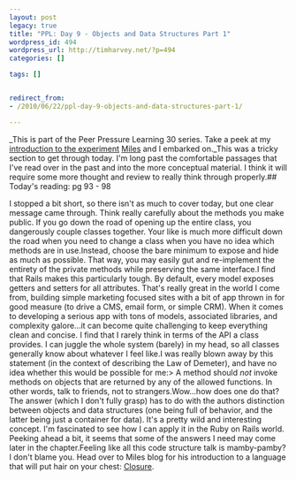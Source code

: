 ```yaml
---
layout: post
legacy: true
title: "PPL: Day 9 - Objects and Data Structures Part 1"
wordpress_id: 494
wordpress_url: http://timharvey.net/?p=494
categories: []

tags: []


redirect_from:
- /2010/06/22/ppl-day-9-objects-and-data-structures-part-1/

---
```

_This is part of the Peer Pressure Learning 30 series. Take a peek at my [introduction to the experiment](/2010/06/11/peer-pressure-learning-experiment/) [Miles](http://mileszs.com/) and I embarked on._This was a tricky section to get through today. I'm long past the comfortable passages that I've read over in the past and into the more conceptual material. I think it will require some more thought and review to really think through properly.## Today's reading: pg 93 - 98

I stopped a bit short, so there isn't as much to cover today, but one clear message came through. Think really carefully about the methods you make public. If you go down the road of opening up the entire class, you dangerously couple classes together. Your like is much more difficult down the road when you need to change a class when you have no idea which methods are in use.Instead, choose the bare minimum to expose and hide as much as possible. That way, you may easily gut and re-implement the entirety of the private methods while preserving the same interface.I find that Rails makes this particularly tough. By default, every model exposes getters and setters for all attributes. That's really great in the world I come from, building simple marketing focused sites with a bit of app thrown in for good measure (to drive a CMS, email form, or simple CRM). When it comes to developing a serious app with tons of models, associated libraries, and complexity galore...it can become quite challenging to keep everything clean and concise. I find that I rarely think in terms of the API a class provides. I can juggle the whole system (barely) in my head, so all classes generally know about whatever I feel like.I was really blown away by this statement (in the context of describing the Law of Demeter), and have no idea whether this would be possible for me:> A method should _not_ invoke methods on objects that are returned by any of the allowed functions. In other words, talk to friends, not to strangers.Wow...how does one do that? The answer (which I don't fully grasp) has to do with the authors distinction between objects and data structures (one being full of behavior, and the latter being just a container for data). It's a pretty wild and interesting concept. I'm fascinated to see how I can apply it in the Ruby on Rails world. Peeking ahead a bit, it seems that some of the answers I need may come later in the chapter.Feeling like all this code structure talk is mamby-pamby? I don't blame you. Head over to Miles blog for his introduction to a language that will put hair on your chest: [Closure](http://mileszs.com/blog/2010/06/21/ppl30-day-8-clojure.html).
